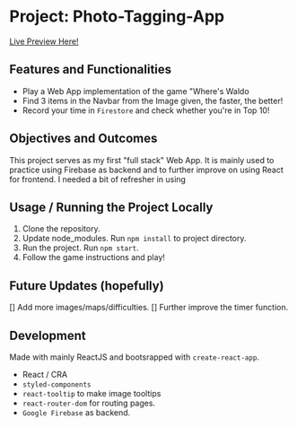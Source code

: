 # Project: Photo-Tagging-App

[Live Preview Here!](https://photo-tagging-app-1fd39.web.app/#/)

## Features and Functionalities

- Play a Web App implementation of the game "Where's Waldo
- Find 3 items in the Navbar from the Image given, the faster, the better!
- Record your time in `Firestore` and check whether you're in Top 10!

## Objectives and Outcomes

This project serves as my first "full stack" Web App. It is mainly used to practice using Firebase as backend and to further improve on using React for frontend. I needed a bit of refresher in using

## Usage / Running the Project Locally

1. Clone the repository.
2. Update node_modules. Run `npm install` to project directory.
3. Run the project. Run `npm start`.
4. Follow the game instructions and play!

## Future Updates (hopefully)

[] Add more images/maps/difficulties.
[] Further improve the timer function.

## Development

Made with mainly ReactJS and bootsrapped with `create-react-app`.

- React / CRA
- `styled-components`
- `react-tooltip` to make image tooltips
- `react-router-dom` for routing pages.
- `Google Firebase` as backend.
